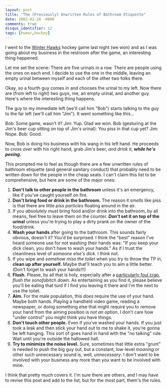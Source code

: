 ```yaml
---
layout: post
title: "The [Previously] Unwritten Rules of Bathroom Etiquette"
date: 2002-02-28 -0800
comments: true
disqus_identifier: 12
tags: [humor,hockey]
---
```

I went to the [Winter Hawks](http://www.winterhawks.com) hockey game
last night (we won) and as I was going about my business in the restroom
after the game, an interesting thing happened.

 Let me set the scene: There are five urinals in a row. There are people
using the ones on each end. I decide to use the one in the middle,
leaving an empty urinal between myself and each of the other two folks
there.

 Okay, so a fourth guy comes in and chooses the urinal to my left. Now
there are (from left to right) two guys, me, an empty urinal, and
another guy. Here's where the interesting thing happens.

 The guy to my immediate left (we'll call him "Bob") starts talking to
the guy to the far left (we'll call him "Jim"). It went something like
this...

 Bob: Some game, wasn't it?
 Jim: Yup. Glad we won.
 Bob (gesturing at the Jim's beer cup sitting on top of Jim's urinal):
You piss in that cup yet?
 Jim: Nope.
 Bob: Good.

 Now, Bob is doing his business with his wang in his left hand. He
proceeds to *cross over* with his right hand, grab Jim's beer, *and
drink it, **while he's peeing.***

 This prompted me to feel as though there are a few unwritten rules of
bathroom etiquette (and general sanitary conduct) that probably need to
be written down for the people in the cheap seats. I can't claim this
list to be comprehensive, but here are some of the major ones:

1. **Don't talk to other people in the bathroom** unless it's an
    emergency, like if you've caught yourself on fire.
2. **Don't bring food or drink in the bathroom.** The reason it
    *smells* like piss is that there are little *piss particles*
    floating around in the air.
3. If you *absolutely must* bring food and/or drink into the bathroom,
    by all means, feel free to leave them on the counter. ***Don't* set
    it on top of the urinal** unless you're trying to play a dirty prank
    on the owner of the food/drink.
4. **Wash your hands** after going to the bathroom. This sounds fairly
    obvious, doesn't it? You'd be surprised. I think the "best" reason
    I've heard someone use for not washing their hands was: "If you keep
    your dick clean, you don't have to wash your hands." As if I trust
    the cleanliness level of *someone else's dick*. I think not.
5. If you wipe and *somehow miss the toilet* when you try to throw the
    TP in, **clean up after yourself.** Maybe that'll teach you to aim a
    little better. (Don't forget to wash your hands!!!)
6. **Flush.** Please, by all that is holy, especially after a
    [particularly foul crap](http://www.ratemypoo.com/), *flush the
    sonofabitch down.* As entertaining as you find it, please believe
    you'll be eating that turd if I find you leaving it there and I'm
    the next to use the toilet.
7. **Aim.** For the male population, this *does* require the use of
    your hand. Maybe both hands. Playing a handheld video game, reading
    a newspaper, or doing something else that might require you to
    remove your hand from the aiming position is *not an option*. I
    don't care how "under control" you might think you have things.
8. **Don't touch other people.** Even if you've washed your hands. If
    you just took a leak and then stick your hand out to me to shake it,
    you're gonna be left hanging. This sort of goes hand in hand with
    the "no talking" rule. Wait until you're outside the hallowed hall.
9. **Try to minimize the noise level.** Sure, sometimes that little
    extra "grunt" is needed to push the big guy out, but a constant,
    low-level *moaning* or other such unnecessary sound is, well,
    *unnecessary*. I don't want to be involved with your business any
    more than you want to be involved with mine.

 I think that pretty much covers it. I'm sure there are others, and I
may have to revise this post and add to the list, but for the most part,
them's the rules.
